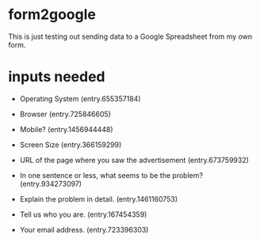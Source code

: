 # form2google
This is just testing out sending data to a Google Spreadsheet from my own form.

# inputs needed

* Operating System (entry.655357184)
* Browser (entry.725846605)
* Mobile? (entry.1456944448)
* Screen Size (entry.366159299)

* URL of the page where you saw the advertisement (entry.673759932)
* In one sentence or less, what seems to be the problem? (entry.934273097)
* Explain the problem in detail. (entry.1461160753)

* Tell us who you are. (entry.167454359)
* Your email address. (entry.723396303)
